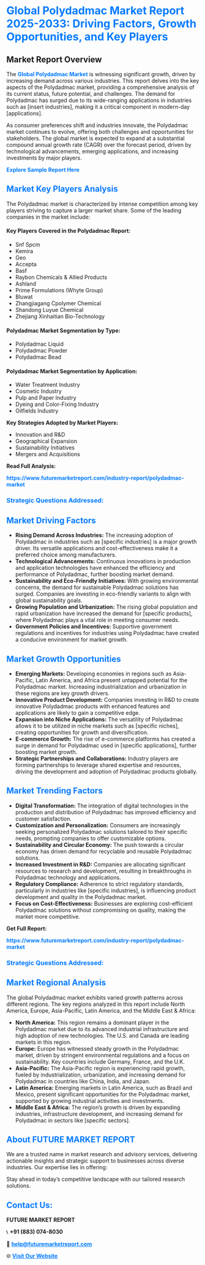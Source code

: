 <h1 style="color: #007BFF;">Global Polydadmac Market Report 2025-2033: Driving Factors, Growth Opportunities, and Key Players</h1>

<section id="overview">
<h2>Market Report Overview</h2>
<p>The <a href="https://www.futuremarketreport.com/industry-report/polydadmac-market" style="color: #007BFF; text-decoration: none;"><strong>Global Polydadmac Market</strong></a> is witnessing significant growth, driven by increasing demand across various industries. This report delves into the key aspects of the Polydadmac market, providing a comprehensive analysis of its current status, future potential, and challenges. The demand for Polydadmac has surged due to its wide-ranging applications in industries such as [insert industries], making it a critical component in modern-day [applications].</p>
<p>As consumer preferences shift and industries innovate, the Polydadmac market continues to evolve, offering both challenges and opportunities for stakeholders. The global market is expected to expand at a substantial compound annual growth rate (CAGR) over the forecast period, driven by technological advancements, emerging applications, and increasing investments by major players.</p>
</section>

<section id="overview">
<p><a href="https://www.futuremarketreport.com/request-sample/reportId=30036" style="color: #007BFF; text-decoration: none;"><strong>Explore Sample Report Here</strong></a></p>
</section>

<section id="key-players">
<h2 style="color: #007BFF;">Market Key Players Analysis</h2>
<p>The Polydadmac market is characterized by intense competition among key players striving to capture a larger market share. Some of the leading companies in the market include:</p>
<h4>Key Players Covered in the Polydadmac Report:</h4>
<ul><li>Snf Spcm</li><li>Kemira</li><li>Geo</li><li>Accepta</li><li>Basf</li><li>Raybon Chemicals &amp; Allied Products</li><li>Ashland</li><li>Prime Formulations (Whyte Group)</li><li>Bluwat</li><li>Zhangjiagang Cpolymer Chemical</li><li>Shandong Luyue Chemical</li><li>Zhejiang Xinhaitian Bio-Technology</li></ul>
<h4>Polydadmac Market Segmentation by Type:</h4>
<ul><li>Polydadmac Liquid</li><li>Polydadmac Powder</li><li>Polydadmac Bead</li></ul>

<h4>Polydadmac Market Segmentation by Application:</h4>
<ul><li>Water Treatment Industry</li><li>Cosmetic Industry</li><li>Pulp and Paper Industry</li><li>Dyeing and Color-Fixing Industry</li><li>Oilfields Industry</li></ul>
<p><strong>Key Strategies Adopted by Market Players:</strong></p>
<ul>
<li>Innovation and R&D</li>
<li>Geographical Expansion</li>
<li>Sustainability Initiatives</li>
<li>Mergers and Acquisitions</li>
</ul>
</section>

<section>
<p><strong>Read Full Analysis: </strong></p><a href="https://www.futuremarketreport.com/industry-report/polydadmac-market" style="color: #007BFF; text-decoration: none;"><strong>https://www.futuremarketreport.com/industry-report/polydadmac-market</strong></a>
<h3 style="color: #007BFF;">Strategic Questions Addressed:</h3>
</section>

<section id="driving-factors">
<h2 style="color: #007BFF;">Market Driving Factors</h2>
<ul>
<li><strong>Rising Demand Across Industries:</strong> The increasing adoption of Polydadmac in industries such as [specific industries] is a major growth driver. Its versatile applications and cost-effectiveness make it a preferred choice among manufacturers.</li>
<li><strong>Technological Advancements:</strong> Continuous innovations in production and application technologies have enhanced the efficiency and performance of Polydadmac, further boosting market demand.</li>
<li><strong>Sustainability and Eco-Friendly Initiatives:</strong> With growing environmental concerns, the demand for sustainable Polydadmac solutions has surged. Companies are investing in eco-friendly variants to align with global sustainability goals.</li>
<li><strong>Growing Population and Urbanization:</strong> The rising global population and rapid urbanization have increased the demand for [specific products], where Polydadmac plays a vital role in meeting consumer needs.</li>
<li><strong>Government Policies and Incentives:</strong> Supportive government regulations and incentives for industries using Polydadmac have created a conducive environment for market growth.</li>
</ul>
</section>

<section id="growth-opportunities">
<h2 style="color: #007BFF;">Market Growth Opportunities</h2>
<ul>
<li><strong>Emerging Markets:</strong> Developing economies in regions such as Asia-Pacific, Latin America, and Africa present untapped potential for the Polydadmac market. Increasing industrialization and urbanization in these regions are key growth drivers.</li>
<li><strong>Innovative Product Development:</strong> Companies investing in R&D to create innovative Polydadmac products with enhanced features and applications are likely to gain a competitive edge.</li>
<li><strong>Expansion into Niche Applications:</strong> The versatility of Polydadmac allows it to be utilized in niche markets such as [specific niches], creating opportunities for growth and diversification.</li>
<li><strong>E-commerce Growth:</strong> The rise of e-commerce platforms has created a surge in demand for Polydadmac used in [specific applications], further boosting market growth.</li>
<li><strong>Strategic Partnerships and Collaborations:</strong> Industry players are forming partnerships to leverage shared expertise and resources, driving the development and adoption of Polydadmac products globally.</li>
</ul>
</section>

<section id="trending-factors">
<h2 style="color: #007BFF;">Market Trending Factors</h2>
<ul>
<li><strong>Digital Transformation:</strong> The integration of digital technologies in the production and distribution of Polydadmac has improved efficiency and customer satisfaction.</li>
<li><strong>Customization and Personalization:</strong> Consumers are increasingly seeking personalized Polydadmac solutions tailored to their specific needs, prompting companies to offer customizable options.</li>
<li><strong>Sustainability and Circular Economy:</strong> The push towards a circular economy has driven demand for recyclable and reusable Polydadmac solutions.</li>
<li><strong>Increased Investment in R&D:</strong> Companies are allocating significant resources to research and development, resulting in breakthroughs in Polydadmac technology and applications.</li>
<li><strong>Regulatory Compliance:</strong> Adherence to strict regulatory standards, particularly in industries like [specific industries], is influencing product development and quality in the Polydadmac market.</li>
<li><strong>Focus on Cost-Effectiveness:</strong> Businesses are exploring cost-efficient Polydadmac solutions without compromising on quality, making the market more competitive.</li>
</ul>
</section>

<section>
<p><strong>Get Full Report: </strong></p><a href="https://www.futuremarketreport.com/industry-report/polydadmac-market" style="color: #007BFF; text-decoration: none;"><strong>https://www.futuremarketreport.com/industry-report/polydadmac-market</strong></a>
<h3 style="color: #007BFF;">Strategic Questions Addressed:</h3>
</section>


<section id="regional-analysis">
<h2 style="color: #007BFF;">Market Regional Analysis</h2>
<p>The global Polydadmac market exhibits varied growth patterns across different regions. The key regions analyzed in this report include North America, Europe, Asia-Pacific, Latin America, and the Middle East & Africa:</p>
<ul>
<li><strong>North America:</strong> This region remains a dominant player in the Polydadmac market due to its advanced industrial infrastructure and high adoption of new technologies. The U.S. and Canada are leading markets in this region.</li>
<li><strong>Europe:</strong> Europe has witnessed steady growth in the Polydadmac market, driven by stringent environmental regulations and a focus on sustainability. Key countries include Germany, France, and the U.K.</li>
<li><strong>Asia-Pacific:</strong> The Asia-Pacific region is experiencing rapid growth, fueled by industrialization, urbanization, and increasing demand for Polydadmac in countries like China, India, and Japan.</li>
<li><strong>Latin America:</strong> Emerging markets in Latin America, such as Brazil and Mexico, present significant opportunities for the Polydadmac market, supported by growing industrial activities and investments.</li>
<li><strong>Middle East & Africa:</strong> The region’s growth is driven by expanding industries, infrastructure development, and increasing demand for Polydadmac in sectors like [specific sectors].</li>
</ul>
</section>

<footer>
<h2 style="color: #007BFF;">About FUTURE MARKET REPORT</h2>
<p>We are a trusted name in market research and advisory services, delivering actionable insights and strategic support to businesses across diverse industries. Our expertise lies in offering:</p>

<p>Stay ahead in today’s competitive landscape with our tailored research solutions.</p>

<h2 style="color: #007BFF;">Contact Us:</h2>
<p><strong>FUTURE MARKET REPORT</strong></p>
<p>📞 <strong>+91 (883) 074-8030</strong></p>
<p>📧 <strong><a href="mailto:help@futuremarketreport.com" style="color: #007BFF;">help@futuremarketreport.com</a></strong></p>
<p>🌐 <strong><a href="https://www.futuremarketreport.com/" style="color: #007BFF;">Visit Our Website</a></strong></p>
</footer>